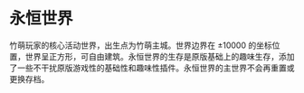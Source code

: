 # 永恒世界

竹萌玩家的核心活动世界，出生点为竹萌主城。世界边界在 ±10000 的坐标位置，世界呈正方形，可自由建筑。永恒世界的生存是原版基础上的趣味生存，添加了一些不干扰原版游戏性的基础性和趣味性插件。永恒世界的主世界不会再重置或更换存档。

